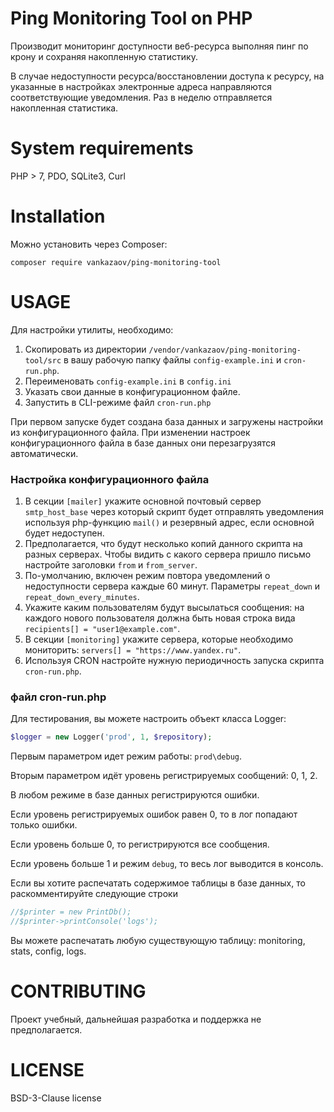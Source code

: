 # Ping Monitoring Tool on PHP
Производит мониторинг доступности веб-ресурса выполняя пинг по крону и сохраняя накопленную статистику.

В случае недоступности ресурса/восстановлении доступа к ресурсу, на указанные в настройках электронные адреса направляются соответствующие уведомления.
Раз в неделю отправляется накопленная статистика.

# System requirements

PHP > 7, PDO, SQLite3, Curl

# Installation
Можно установить через Composer:

```composer require vankazaov/ping-monitoring-tool```

# USAGE
Для настройки утилиты, необходимо:
1. Скопировать из директории `/vendor/vankazaov/ping-monitoring-tool/src` в вашу рабочую папку файлы `config-example.ini` и `cron-run.php`.
2. Переименовать `config-example.ini` в `config.ini`
3. Указать свои данные в конфигурационном файле.
4. Запустить в CLI-режиме файл `cron-run.php`

При первом запуске будет создана база данных и загружены настройки из конфигурационного файла.
При изменении настроек конфигурационного файла в базе данных они перезагрузятся автоматически.

### Настройка конфигурационного файла
1. В секции `[mailer]` укажите основной почтовый сервер `smtp_host_base` через который скрипт будет отправлять уведомления используя php-функцию `mail()` и резервный адрес, если основной будет недоступен.
2. Предполагается, что будут несколько копий данного скрипта на разных серверах. Чтобы видить с какого сервера пришло письмо настройте заголовки `from` и `from_server`.
3. По-умолчанию, включен режим повтора уведомлений о недоступности сервера каждые 60 минут. Параметры `repeat_down` и `repeat_down_every_minutes`.
4. Укажите каким пользователям будут высылаться сообщения: на каждого нового пользователя должна быть новая строка вида `recipients[] = "user1@example.com"`.
5. В секции `[monitoring]` укажите сервера, которые необходимо мониторить: `servers[] = "https://www.yandex.ru"`.
6. Используя CRON настройте нужную периодичность запуска скрипта `cron-run.php`.

### файл cron-run.php
Для тестирования, вы можете настроить объект класса Logger:
```php
$logger = new Logger('prod', 1, $repository);
```
Первым параметром идет режим работы: `prod\debug`.

Вторым параметром идёт уровень регистрируемых сообщений: 0, 1, 2.

В любом режиме в базе данных регистрируются ошибки.

Если уровень регистрируемых ошибок равен 0, то в лог попадают только ошибки.

Если уровень больше 0, то регистрируются все сообщения.

Если уровень больше 1 и режим `debug`, то весь лог выводится в консоль.

Если вы хотите распечатать содержимое таблицы в базе данных, то раскомментируйте следующие строки
```php
//$printer = new PrintDb();
//$printer->printConsole('logs');
```
Вы можете распечатать любую существующую таблицу: monitoring, stats, config, logs.

# CONTRIBUTING
Проект учебный, дальнейшая разработка и поддержка не предполагается.

# LICENSE
BSD-3-Clause license
